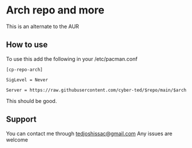 # Arch repo and more
 
 This is an alternate to the AUR 

## How to use
To use this add the following in your /etc/pacman.conf

    [cp-repo-arch]

    SigLevel = Never 

    Server = https://raw.githubusercontent.com/cyber-ted/$repo/main/$arch

This should be good. 

## Support

You can contact me through <tedjoshissac@gmail.com>
Any issues are welcome

